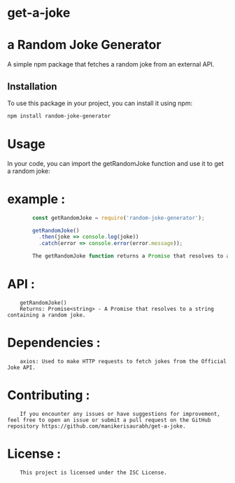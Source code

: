 # get-a-joke

# a Random Joke Generator

A simple npm package that fetches a random joke from an external API.

## Installation

To use this package in your project, you can install it using npm:

```bash
npm install random-joke-generator
```

# Usage

In your code, you can import the getRandomJoke function and use it to get a random joke:

# example :

```js
        const getRandomJoke = require('random-joke-generator');

        getRandomJoke()
          .then(joke => console.log(joke))
          .catch(error => console.error(error.message));

        The getRandomJoke function returns a Promise that resolves to a string containing a random joke. If an error occurs, the Promise is rejected with an error message.
```

# API :

        getRandomJoke()
        Returns: Promise<string> - A Promise that resolves to a string containing a random joke.

# Dependencies :

        axios: Used to make HTTP requests to fetch jokes from the Official Joke API.

# Contributing :

        If you encounter any issues or have suggestions for improvement, feel free to open an issue or submit a pull request on the GitHub repository https://github.com/manikerisaurabh/get-a-joke.

# License :

        This project is licensed under the ISC License.
